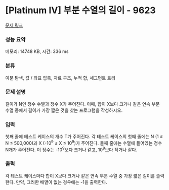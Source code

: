 # [Platinum IV] 부분 수열의 길이 - 9623 

[문제 링크](https://www.acmicpc.net/problem/9623) 

### 성능 요약

메모리: 14748 KB, 시간: 336 ms

### 분류

이분 탐색, 값 / 좌표 압축, 자료 구조, 누적 합, 세그먼트 트리

### 문제 설명

<p>길이가 N인 정수 수열과 정수 X가 주어진다. 이때, 합이 X보다 크거나 같은 연속 부분 수열 중에서 길이가 가장 짧은 것을 찾는 프로그램을 작성하시오.</p>

### 입력 

 <p>첫째 줄에 테스트 케이스의 개수 T가 주어진다. 각 테스트 케이스의 첫째 줄에는 N (1 ≤ N ≤ 500,000)과 X (-10<sup>9</sup> ≤ X ≤ 10<sup>9</sup>)가 주어진다. 둘째 줄에는 수열에 들어있는 정수 N개가 주어진다. 이 정수는 -10<sup>9</sup>보다 크거나 같고, 10<sup>9</sup>보다 작거나 같다.</p>

### 출력 

 <p>각 테스트 케이스마다 합이 X보다 크거나 같은 연속 부분 수열 중 가장 짧은 길이를 출력한다. 만약, 그러한 배열이 없는 경우에는 -1을 출력한다.</p>

